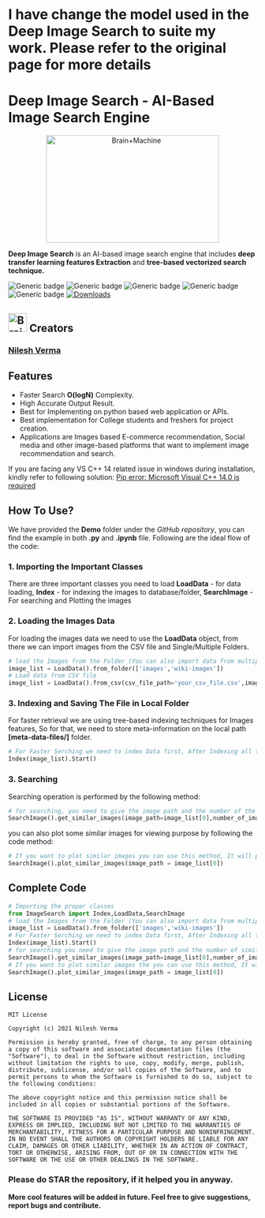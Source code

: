 
# I have change the model used in the Deep Image Search to suite my work. Please refer to the original page for more details

# Deep Image Search - AI-Based Image Search Engine

<p align="center"><img src="https://github.com/TechyNilesh/DeepImageSearch/blob/main/logo/deep%20image%20search%20logo%20New.png?raw=true" alt="Brain+Machine" height="218" width="350"></p>

**Deep Image Search** is an AI-based image search engine that includes **deep transfer learning features Extraction** and **tree-based vectorized search technique.**

![Generic badge](https://img.shields.io/badge/AI-Advance-green.svg) ![Generic badge](https://img.shields.io/badge/Python-v3-blue.svg) ![Generic badge](https://img.shields.io/badge/pip-v3-red.svg)  ![Generic badge](https://img.shields.io/badge/TensorFlow-v2-orange.svg) ![Generic badge](https://img.shields.io/badge/Annoy-latest-green.svg) [![Downloads](https://static.pepy.tech/personalized-badge/deepimagesearch?period=total&units=none&left_color=grey&right_color=green&left_text=Downloads)](https://pepy.tech/project/deepimagesearch)

<h2><img src="https://cdn2.iconfinder.com/data/icons/artificial-intelligence-6/64/ArtificialIntelligence9-512.png" alt="Brain+Machine" height="38" width="38"> Creators </h2>

### [Nilesh Verma](https://nileshverma.com "Nilesh Verma")

## Features
- Faster Search **O(logN)** Complexity.
- High Accurate Output Result.
- Best for Implementing on python based web application or APIs.
- Best implementation for College students and freshers for project creation.
- Applications are Images based E-commerce recommendation, Social media and other image-based platforms that want to implement image recommendation and search.


If you are facing any VS C++ 14 related issue in windows during installation, kindly refer to following solution: [Pip error: Microsoft Visual C++ 14.0 is required](https://stackoverflow.com/questions/44951456/pip-error-microsoft-visual-c-14-0-is-required "Pip error: Microsoft Visual C++ 14.0 is required")

## How To Use?

We have provided the **Demo** folder under the *GitHub repository*, you can find the example in both **.py** and **.ipynb**  file. Following are the ideal flow of the code:

### 1. Importing the Important Classes
There are three important classes you need to load **LoadData** - for data loading, **Index** - for indexing the images to database/folder, **SearchImage** - For searching and Plotting the images

### 2. Loading the Images Data

For loading the images data we need to use the **LoadData** object, from there we can import images from the CSV file and Single/Multiple Folders.

```python
# load the Images from the Folder (You can also import data from multiple folders in python list type)
image_list = LoadData().from_folder(['images','wiki-images'])
# Load data from CSV file
image_list = LoadData().from_csv(csv_file_path='your_csv_file.csv',images_column_name='column_name)
```
### 3. Indexing and Saving The File in Local Folder

For faster retrieval we are using tree-based indexing techniques for Images features, So for that, we need to store meta-information on the local path **[meta-data-files/]** folder.

```python
# For Faster Serching we need to index Data first, After Indexing all the meta data stored on the local path
Index(image_list).Start()
```
### 3. Searching

Searching operation is performed by the following method:

```python
# for searching, you need to give the image path and the number of the similar image you want
SearchImage().get_similar_images(image_path=image_list[0],number_of_images=5)
```
you can also plot some similar images for viewing purpose by following the code method:

```python
# If you want to plot similar images you can use this method, It will plot 16 most similar images from the data index
SearchImage().plot_similar_images(image_path = image_list[0])
```

## Complete Code

```python
# Importing the proper classes
from ImageSearch import Index,LoadData,SearchImage
# load the Images from the Folder (You can also import data from multiple folder in python list type)
image_list = LoadData().from_folder(['images','wiki-images'])
# For Faster Serching we need to index Data first, After Indexing all the meta data stored on the local path
Index(image_list).Start()
# for searching you need to give the image path and the number of similar image you want
SearchImage().get_similar_images(image_path=image_list[0],number_of_images=5)
# If you want to plot similar images the you can use this method, It will plot 16 most similar images from the data index
SearchImage().plot_similar_images(image_path = image_list[0])
```

## License



    MIT License
    
    Copyright (c) 2021 Nilesh Verma
    
    Permission is hereby granted, free of charge, to any person obtaining a copy of this software and associated documentation files (the "Software"), to deal in the Software without restriction, including without limitation the rights to use, copy, modify, merge, publish, distribute, sublicense, and/or sell copies of the Software, and to permit persons to whom the Software is furnished to do so, subject to the following conditions:
    
    The above copyright notice and this permission notice shall be included in all copies or substantial portions of the Software.
    
    THE SOFTWARE IS PROVIDED "AS IS", WITHOUT WARRANTY OF ANY KIND, EXPRESS OR IMPLIED, INCLUDING BUT NOT LIMITED TO THE WARRANTIES OF MERCHANTABILITY, FITNESS FOR A PARTICULAR PURPOSE AND NONINFRINGEMENT. IN NO EVENT SHALL THE AUTHORS OR COPYRIGHT HOLDERS BE LIABLE FOR ANY CLAIM, DAMAGES OR OTHER LIABILITY, WHETHER IN AN ACTION OF CONTRACT, TORT OR OTHERWISE, ARISING FROM, OUT OF OR IN CONNECTION WITH THE SOFTWARE OR THE USE OR OTHER DEALINGS IN THE SOFTWARE.

### Please do STAR the repository, if it helped you in anyway.

**More cool features will be added in future. Feel free to give suggestions, report bugs and contribute.**
